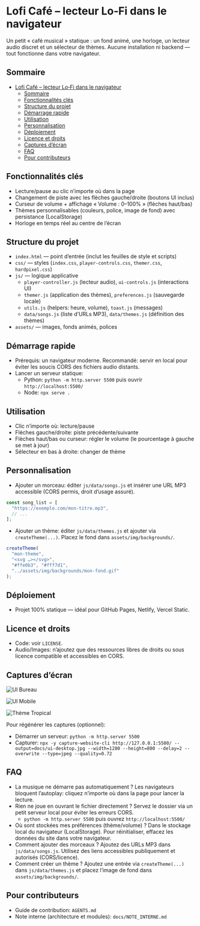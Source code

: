 # Lofi Café – lecteur Lo‑Fi dans le navigateur

Un petit « café musical » statique : un fond animé, une horloge, un lecteur audio discret et un sélecteur de thèmes. Aucune installation ni backend — tout fonctionne dans votre navigateur.

## Sommaire

- [Lofi Café – lecteur Lo‑Fi dans le navigateur](#lofi-café--lecteur-lofi-dans-le-navigateur)
  - [Sommaire](#sommaire)
  - [Fonctionnalités clés](#fonctionnalités-clés)
  - [Structure du projet](#structure-du-projet)
  - [Démarrage rapide](#démarrage-rapide)
  - [Utilisation](#utilisation)
  - [Personnalisation](#personnalisation)
  - [Déploiement](#déploiement)
  - [Licence et droits](#licence-et-droits)
  - [Captures d’écran](#captures-décran)
  - [FAQ](#faq)
  - [Pour contributeurs](#pour-contributeurs)

## Fonctionnalités clés

- Lecture/pause au clic n’importe où dans la page
- Changement de piste avec les flèches gauche/droite (boutons UI inclus)
- Curseur de volume + affichage « Volume : 0–100% » (flèches haut/bas)
- Thèmes personnalisables (couleurs, police, image de fond) avec persistance (LocalStorage)
- Horloge en temps réel au centre de l’écran

## Structure du projet

- `index.html` — point d’entrée (inclut les feuilles de style et scripts)
- `css/` — styles (`index.css`, `player-controls.css`, `themer.css`, `hardpixel.css`)
- `js/` — logique applicative
  - `player-controller.js` (lecteur audio), `ui-controls.js` (interactions UI)
  - `themer.js` (application des thèmes), `preferences.js` (sauvegarde locale)
  - `utils.js` (helpers: heure, volume), `toast.js` (messages)
  - `data/songs.js` (liste d’URLs MP3), `data/themes.js` (définition des thèmes)
- `assets/` — images, fonds animés, polices

## Démarrage rapide

- Prérequis: un navigateur moderne. Recommandé: servir en local pour éviter les soucis CORS des fichiers audio distants.
- Lancer un serveur statique:
  - Python: `python -m http.server 5500` puis ouvrir `http://localhost:5500/`
  - Node: `npx serve .`

## Utilisation

- Clic n’importe où: lecture/pause
- Flèches gauche/droite: piste précédente/suivante
- Flèches haut/bas ou curseur: régler le volume (le pourcentage à gauche se met à jour)
- Sélecteur en bas à droite: changer de thème

## Personnalisation

- Ajouter un morceau: éditer `js/data/songs.js` et insérer une URL MP3 accessible (CORS permis, droit d’usage assuré).

```js
const song_list = [
  "https://exemple.com/mon-titre.mp3",
  // ...
];
```

- Ajouter un thème: éditer `js/data/themes.js` et ajouter via `createTheme(...)`. Placez le fond dans `assets/img/backgrounds/`.

```js
createTheme(
  "mon-theme",
  "<svg …></svg>",
  "#ffe0b3", "#fff7d1",
  "../assets/img/backgrounds/mon-fond.gif"
);
```

## Déploiement

- Projet 100% statique — idéal pour GitHub Pages, Netlify, Vercel Static.

## Licence et droits

- Code: voir `LICENSE`.
- Audio/Images: n’ajoutez que des ressources libres de droits ou sous licence compatible et accessibles en CORS.

## Captures d’écran

![UI Bureau](docs/ui-desktop.jpg)

![UI Mobile](docs/ui-mobile.jpg)

![Thème Tropical](docs/ui-theme-tropical.jpg)

Pour régénérer les captures (optionnel):

- Démarrer un serveur: `python -m http.server 5500`
- Capturer: `npx -y capture-website-cli http://127.0.0.1:5500/ --output=docs/ui-desktop.jpg --width=1280 --height=800 --delay=2 --overwrite --type=jpeg --quality=0.72`

## FAQ

- La musique ne démarre pas automatiquement ? Les navigateurs bloquent l’autoplay: cliquez n’importe où dans la page pour lancer la lecture.
- Rien ne joue en ouvrant le fichier directement ? Servez le dossier via un petit serveur local pour éviter les erreurs CORS.
  - `python -m http.server 5500` puis ouvrez `http://localhost:5500/`
- Où sont stockées mes préférences (thème/volume) ? Dans le stockage local du navigateur (LocalStorage). Pour réinitialiser, effacez les données du site dans votre navigateur.
- Comment ajouter des morceaux ? Ajoutez des URLs MP3 dans `js/data/songs.js`. Utilisez des liens accessibles publiquement et autorisés (CORS/licence).
- Comment créer un thème ? Ajoutez une entrée via `createTheme(...)` dans `js/data/themes.js` et placez l’image de fond dans `assets/img/backgrounds/`.

## Pour contributeurs

- Guide de contribution: `AGENTS.md`
- Note interne (architecture et modules): `docs/NOTE_INTERNE.md`
  